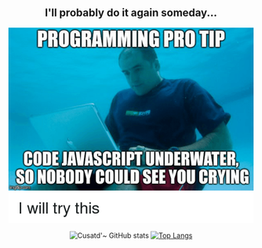 <h2 align="center">
  I'll probably do it again someday... 
  
</h2>

<div align=center>

<img src=./meme3.png>


![Cusatd'~ GitHub stats](https://github-readme-stats.vercel.app/api?username=CustardSauce&theme=dark&show_icons=true)
[![Top Langs](https://github-readme-stats.vercel.app/api/top-langs/?username=CustardSauce&layout=compact&theme=dark)](https://github.com/metleeha)



</div>
